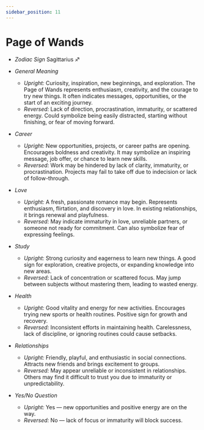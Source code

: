 ```yaml
---
sidebar_position: 11
---
```


# Page of Wands

- *Zodiac Sign* Sagittarius ♐️
- *General Meaning*
  - *Upright:* Curiosity, inspiration, new beginnings, and exploration. The Page of Wands represents enthusiasm, creativity, and the courage to try new things. It often indicates messages, opportunities, or the start of an exciting journey.
  - *Reversed:* Lack of direction, procrastination, immaturity, or scattered energy. Could symbolize being easily distracted, starting without finishing, or fear of moving forward.

- *Career*
  - *Upright:* New opportunities, projects, or career paths are opening. Encourages boldness and creativity. It may symbolize an inspiring message, job offer, or chance to learn new skills.
  - *Reversed:* Work may be hindered by lack of clarity, immaturity, or procrastination. Projects may fail to take off due to indecision or lack of follow-through.

- *Love*
  - *Upright:* A fresh, passionate romance may begin. Represents enthusiasm, flirtation, and discovery in love. In existing relationships, it brings renewal and playfulness.
  - *Reversed:* May indicate immaturity in love, unreliable partners, or someone not ready for commitment. Can also symbolize fear of expressing feelings.

- *Study*
  - *Upright:* Strong curiosity and eagerness to learn new things. A good sign for exploration, creative projects, or expanding knowledge into new areas.
  - *Reversed:* Lack of concentration or scattered focus. May jump between subjects without mastering them, leading to wasted energy.

- *Health*
  - *Upright:* Good vitality and energy for new activities. Encourages trying new sports or health routines. Positive sign for growth and recovery.
  - *Reversed:* Inconsistent efforts in maintaining health. Carelessness, lack of discipline, or ignoring routines could cause setbacks.

- *Relationships*
  - *Upright:* Friendly, playful, and enthusiastic in social connections. Attracts new friends and brings excitement to groups.
  - *Reversed:* May appear unreliable or inconsistent in relationships. Others may find it difficult to trust you due to immaturity or unpredictability.

- *Yes/No Question*
  - *Upright:* Yes — new opportunities and positive energy are on the way.
  - *Reversed:* No — lack of focus or immaturity will block success.
